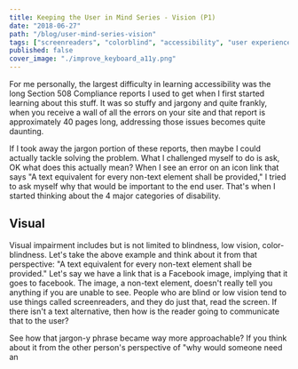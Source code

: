 ```yaml
---
title: Keeping the User in Mind Series - Vision (P1)
date: "2018-06-27"
path: "/blog/user-mind-series-vision"
tags: ["screenreaders", "colorblind", "accessibility", "user experience"]
published: false
cover_image: "./improve_keyboard_a11y.png"
---
```

For me personally, the largest difficulty in learning accessibility was the long Section 508 Compliance reports I used to get when I first started learning about this stuff. It was so stuffy and jargony and quite frankly, when you receive a wall of all the errors on your site and that report is approximately 40 pages long, addressing those issues becomes quite daunting.

If I took away the jargon portion of these reports, then maybe I could actually tackle solving the problem. What I challenged myself to do is ask, OK what does this actually mean? When I see an error on an icon link that says "A text equivalent for every non-text element shall be provided," I tried to ask myself why that would be important to the end user. That's when I started thinking about the 4 major categories of disability.

## Visual

Visual impairment includes but is not limited to blindness, low vision, color-blindness. Let's take the above example and think about it from that perspective: "A text equivalent for every non-text element shall be provided." Let's say we have a link that is a Facebook image, implying that it goes to facebook. The image, a non-text element, doesn't really tell you anything if you are unable to see. People who are blind or low vision tend to use things called screenreaders, and they do just that, read the screen. If there isn't a text alternative, then how is the reader going to communicate that to the user?

See how that jargon-y phrase became way more approachable? If you think about it from the other person's perspective of "why would someone need an 

<!-- ## Hearing

## Motor

## Cognitive -->